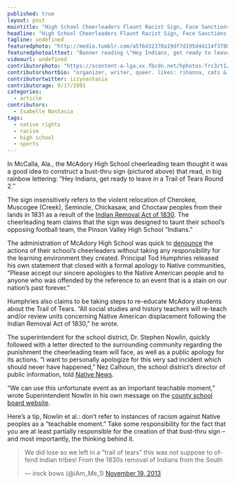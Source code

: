 ```yaml
---
published: true
layout: post
maintitle: "High School Cheerleaders Flaunt Racist Sign, Face Sanctions: But Who’s Really to Blame?"
headline: "High School Cheerleaders Flaunt Racist Sign, Face Sanctions: But Who’s Really to Blame? - {Young}ist"
tagline: undefined
featuredphoto: "http://media.tumblr.com/a5f6d32378a19df7d195d44114f37805/tumblr_inline_mwi6h4MZ4M1rkj9dw.jpg"
featuredphotoalttext: "Banner reading \"Hey Indians, get ready to leave in a trail of tears round 2\" on a football field"
videourl: undefined
contributorphoto: "https://scontent-a-lga.xx.fbcdn.net/hphotos-frc3/t1/1557537_10201788518579618_1209219793_n.jpg"
contributorshortbio: "organizer, writer, queer. likes: rihanna, cats & beer. also: femme daniel desario. reps youngist and new york students rising. "
contributortwitter: izzynastasia
contributorage: 9/17/1991
categories: 
  - article
contributors: 
  - Isabelle Nastasia
tags: 
  - native rights
  - racism
  - high school
  - sports
---
```


<p><span>In McCalla, Ala., the McAdory High School cheerleading team thought it was a good idea to construct a bust-thru sign (pictured above) that read, in big rainbow lettering: “Hey Indians, get ready to leave in a Trail of Tears Round 2.″</span></p>
<p>The sign&nbsp;insensitively refers to the violent relocation of Cherokee, Muscogee (Creek), Seminole, Chickasaw, and Choctaw peoples from their lands in 1831 as a result of the <a href="http://en.wikipedia.org/wiki/Indian_Removal_Act" target="_blank">Indian Removal Act of 1830</a>. The cheerleading team claims that the sign was designed to taunt their school’s opposing football team, the Pinson Valley High School “Indians.”</p>

<p><span>The administration of McAdory High School was quick to </span><a href="https://web.archive.org/web/20131119090016/http://mcadoryhigh.jefcoed.com/" target="_blank"><span>denounce</span></a><span> the actions of their school’s cheerleaders without taking any responsibility for the learning environment they created. Principal Tod Humphries released his own statement that closed with a formal apology to Native communities, “Please accept our sincere apologies to the Native American people and to anyone who was offended by the reference to an event that is a stain on our nation’s past forever.”<!-- more --></span></p>
<p><span>Humphries also claims to be taking steps to re-educate McAdory students about the Trail of Tears. “All social studies and history teachers will re-teach and/or review units concerning Native American displacement following the Indian Removal Act of 1830,” he wrote.</span></p>

<p><span>The superintendent for the school district, Dr. Stephen Nowlin, quickly followed with a letter directed to the surrounding community regarding the punishment the cheerleading team will face, as well as a public apology for its actions. “I want to personally apologize for this very sad incident which should never have happened,” Nez Calhoun, the school district’s director of public information, told&nbsp;</span><a href="http://nativenewsonline.net/currents/inappropriate-trail-tears-sign-brings-discipline-cheerleading-squad/" target="_blank"><span>Native News</span></a><span>.</span></p>
<p>“We can use this unfortunate event as an important teachable moment,” wrote Superintendent Nowlin in his own message on the <a href="http://www.jefcoed.com/" target="_blank">county school board website</a>.</p>
<p><span>Here’s a tip, Nowlin </span><span>et al.</span><span>: don’t refer to instances of racism against Native peoples as a “teachable moment.” Take some responsibility for the fact that you are at least partially responsible for the creation of that bust-thru sign – and most importantly, the thinking behind it.</span></p>

<blockquote class="twitter-tweet" lang="en"><p>We did lose so we left in a &quot;trail of tears&quot; this was not suppose to offend Indian tribes! From the 1830s removal of Indians from the South</p>&mdash; irock bows (@iAm_Me_1) <a href="https://twitter.com/iAm_Me_1/statuses/402656907397058560">November 19, 2013</a></blockquote>
<script async src="//platform.twitter.com/widgets.js" charset="utf-8"></script>
